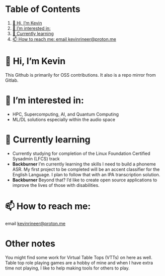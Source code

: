 
# Table of Contents

1.  [👋 Hi, I’m Kevin](#org06135fc)
2.  [👀 I’m interested in:](#org7d87f87)
3.  [🌱 Currently learning](#org11a6bde)
4.  [📫 How to reach me: email kevinrineer@proton.me](#orgd0d761c)


<a id="org06135fc"></a>

# 👋 Hi, I’m Kevin

This Github is primarily for OSS contributions. It also is a repo mirror from Gitlab.


<a id="org7d87f87"></a>

# 👀 I’m interested in:

-   HPC, Supercomputing, AI, and Quantum Computing
-   ML/DL solutions especially within the audio space


<a id="org11a6bde"></a>

# 🌱 Currently learning

-   Currently studying for completion of the Linux Foundation Certified Sysadmin (LFCS) track
-   ****Backburner**** I’m currently learning the skills I need to build a phoneme ASR. My first project to be completed will be an accent classifier for the English Language. I plan to follow that with an IPA transcription solution.
-   ****Backburner**** Beyond that? I&rsquo;d like to create open source applications to improve the lives of those with disabilities.


<a id="orgd0d761c"></a>

# 📫 How to reach me: 

email kevinrineer@proton.me

# Other notes
You might find some work for Virtual Table Tops (VTTs) on here as well. Table top role playing games are a hobby of mine and when I have extra time not playing, I like to help making tools for others to play.

